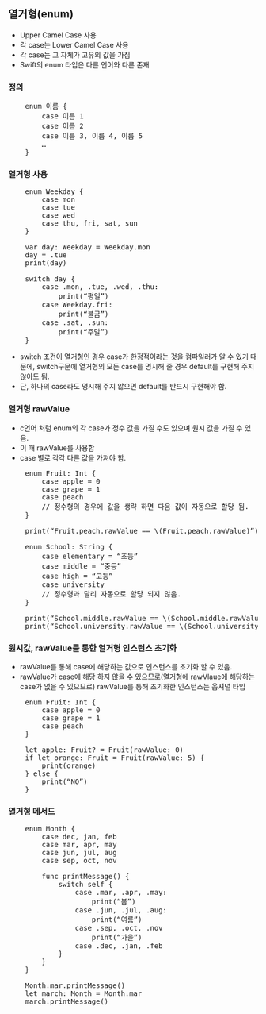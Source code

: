 ## 열거형(enum)
* Upper Camel Case 사용
* 각 case는 Lower Camel Case 사용
* 각 case는 그 자체가 고유의 값을 가짐
* Swift의 enum 타입은 다른 언어와 다른 존재

### 정의
<pre>
	enum 이름 {
		case 이름 1
		case 이름 2
		case 이름 3, 이름 4, 이름 5
		…
	}
</pre>

### 열거형 사용
<pre>
	enum Weekday {
		case mon
		case tue
		case wed
		case thu, fri, sat, sun
	}
	
	var day: Weekday = Weekday.mon
	day = .tue
	print(day)

	switch day {
		case .mon, .tue, .wed, .thu: 
			print(“평일”)
		case Weekday.fri:
			print(“불금”)
		case .sat, .sun:
			print(“주말”)
	}
</pre>

* switch 조건이 열거형인 경우 case가 한정적이라는 것을 컴파일러가 알 수 있기 때문에, switch구문에 열거형의 모든 case를 명시해 줄 경우 default를 구현해 주지 않아도 됨.
* 단, 하나의 case라도 명시해 주지 않으면 default를 반드시 구현해야 함.

### 열거형 rawValue
* c언어 처럼 enum의 각 case가 정수 값을 가질 수도 있으며 원시 값을 가질 수 있음.
* 이 때 rawValue를 사용함
* case 별로 각각 다른 값을 가져야 함.

<pre>
	enum Fruit: Int {
		case apple = 0
		case grape = 1
		case peach
		// 정수형의 경우에 값을 생략 하면 다음 값이 자동으로 할당 됨.
	}

	print(“Fruit.peach.rawValue == \(Fruit.peach.rawValue)”)

	enum School: String {
		case elementary = “초등”
		case middle = “중등”
		case high = “고등”
		case university
		// 정수형과 달리 자동으로 할당 되지 않음.
	}

	print(“School.middle.rawValue == \(School.middle.rawValue)”)
	print(“School.university.rawValue == \(School.university.rawValue)”)
</pre>

### 원시값, rawValue를 통한 열거형 인스턴스 초기화
* rawValue를 통해 case에 해당하는 값으로 인스턴스를 초기화 할 수 있음.
* rawValue가 case에 해당 하지 않을 수 있으므로(열거형에 rawVlaue에 해당하는 case가 없을 수 있으므로) rawValue를 통해 초기화한 인스턴스는 옵셔널 타입

<pre>
	enum Fruit: Int {
		case apple = 0
		case grape = 1
		case peach
	}

	let apple: Fruit? = Fruit(rawValue: 0)
	if let orange: Fruit = Fruit(rawValue: 5) {
		print(orange)
	} else {
		print(“NO”)
	}
</pre>

### 열거형 메서드

<pre>
	enum Month {
		case dec, jan, feb
		case mar, apr, may
		case jun, jul, aug
		case sep, oct, nov

		func printMessage() {
			switch self {
				case .mar, .apr, .may:
					print(“봄”)
				case .jun, .jul, .aug:
					print(“여름”)
				case .sep, .oct, .nov
					print(“가을”)
				case .dec, .jan, .feb
			}
		}
	}

	Month.mar.printMessage()
	let march: Month = Month.mar
	march.printMessage()
</pre>
